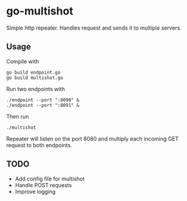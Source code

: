 # go-multishot

Simple http repeater. Handles request and sends it to multiple servers.

## Usage

Compile with

    go build endpoint.go
    go build multishot.go

Run two endpoints with

    ./endpoint --port ":8090" &
    ./endpoint --port ":8091" &

Then run

    ./multishot

Repeater will listen on the port 8080 and multiply each incoming GET request to both endpoints.

## TODO

* Add config file for multishot
* Handle POST requests
* Improve logging

